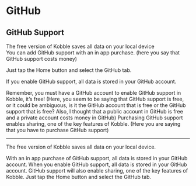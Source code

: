 # GitHub
## GitHub Support

The free version of Kobble saves all data on your local device   
You can add GitHub support with an in app purchase. (here you say that GitHub support costs money)

Just tap the Home button and select the GitHub tab.

If you enable GitHub support, all data is stored in your GitHub account.

Remember, you must have a GitHub account to enable GitHub support in Kobble, it’s free! (Here, you seem to be saying that GitHub support is free, or it could be ambiguous, is it the GitHub account that is free or the GitHub support that is free? Also, I thought that a public account in GitHub is free and a private account costs money in GitHub)
Purchasing GitHub support enables sharing, one of the key features of Kobble. (Here you are saying that you have to purchase GitHub support)

***

The free version of Kobble saves all data on your local device. 

With an in app purchase of GitHub support, all data is stored in your GitHub account. When you enable GitHub support, all data is stored in your GitHub account. GitHub support will also enable sharing, one of the key features of Kobble. Just tap the Home button and select the GitHub tab.
